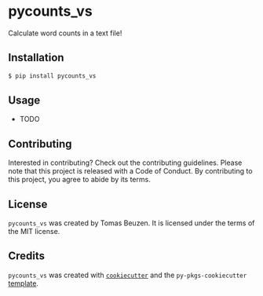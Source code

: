 # pycounts_vs

Calculate word counts in a text file!

## Installation

```bash
$ pip install pycounts_vs
```

## Usage

- TODO

## Contributing

Interested in contributing? Check out the contributing guidelines. Please note that this project is released with a Code of Conduct. By contributing to this project, you agree to abide by its terms.

## License

`pycounts_vs` was created by Tomas Beuzen. It is licensed under the terms of the MIT license.

## Credits

`pycounts_vs` was created with [`cookiecutter`](https://cookiecutter.readthedocs.io/en/latest/) and the `py-pkgs-cookiecutter` [template](https://github.com/py-pkgs/py-pkgs-cookiecutter).
